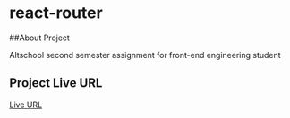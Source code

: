 # react-router

##About Project

Altschool second semester assignment for front-end engineering student

## Project Live URL
[Live URL](https://react-router-snowy.vercel.app/)
